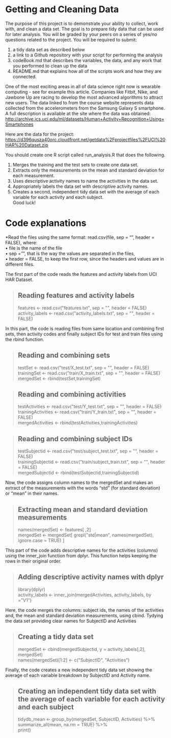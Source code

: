 # Getting and Cleaning Data
The purpose of this project is to demonstrate your ability to collect, work with, and clean a data set. The goal is to prepare tidy data that can be used for later analysis. You will be graded by your peers on a series of yes/no questions related to the project. You will be required to submit:
1.	a tidy data set as described below
2.	a link to a Github repository with your script for performing the analysis
3.	codeBook.md that describes the variables, the data, and any work that you performed to clean up the data
4.	README.md that explains how all of the scripts work and how they are connected.

One of the most exciting areas in all of data science right now is wearable computing - see for example this article. Companies like Fitbit, Nike, and Jawbone Up are racing to develop the most advanced algorithms to attract new users. The data linked to from the course website represents data collected from the accelerometers from the Samsung Galaxy S smartphone. A full description is available at the site where the data was obtained:
http://archive.ics.uci.edu/ml/datasets/Human+Activity+Recognition+Using+Smartphones  

Here are the data for the project:
https://d396qusza40orc.cloudfront.net/getdata%2Fprojectfiles%2FUCI%20HAR%20Dataset.zip  

You should create one R script called run_analysis.R that does the following.
1.	Merges the training and the test sets to create one data set.
2.	Extracts only the measurements on the mean and standard deviation for each measurement.
3.	Uses descriptive activity names to name the activities in the data set.
4.	Appropriately labels the data set with descriptive activity names.
5.	Creates a second, independent tidy data set with the average of each variable for each activity and each subject.  
Good luck!

# Code explanations
*Read the files using the same format: read.csv(file, sep = “”, header = FALSE), where:  
•	file is the name of the file  
•	sep =””, that is the way the values are separated in the files,   
•	header = FALSE, to keep the first row, since the headers and values are in different files.    

The first part of the code reads the features and activity labels from UCI HAR Dataset.  
>## Reading features and activity labels
>features <- read.csv("features.txt", sep = "", header = FALSE)  
>activity_labels <- read.csv("activity_labels.txt", sep = "", header = FALSE)

In this part, the code is reading files from same location and combining first sets, then activity codes and finally subject IDs for test and train files using the rbind function.  
>## Reading and combining sets
>testSet <- read.csv("test/X_test.txt", sep = "", header = FALSE)  
>trainingSet <- read.csv("train/X_train.txt", sep = "", header = FALSE)  
>mergedSet <- rbind(testSet,trainingSet)

>## Reading and combining activities
>testActivities <- read.csv("test/Y_test.txt", sep = "", header = FALSE)  
>trainingActivities <- read.csv("train/Y_train.txt", sep = "", header = FALSE)  
>mergedActivities <- rbind(testActivities,trainingActivities)

>## Reading and combining subject IDs 
>testSubjectid <- read.csv("test/subject_test.txt", sep = "", header = FALSE)  
>trainingSubjectid <- read.csv("train/subject_train.txt", sep = "", header = FALSE)  
>mergedSubjectid <- rbind(testSubjectid,trainingSubjectid)  

Now, the code assigns column names to the mergedSet and makes an extract of the measurements with the words “std” (for standard deviation) or “mean” in their names.  
>## Extracting mean and standard deviation measurements
>names(mergedSet) <- features[ ,2]  
>mergedSet <- mergedSet[ grepl("std|mean", names(mergedSet), ignore.case = TRUE) ]  

This part of the code adds descriptive names for the activities (columns) using the inner_join function from dplyr. This function helps keeping the rows in their original order. 
>## Adding descriptive activity names with dplyr
>library(dplyr)  
>activity_labels <- inner_join(mergedActivities, activity_labels, by ="V1")  

Here, the code merges the columns: subject ids, the names of the activities and, the mean and standard deviation measurements, using cbind. Tydying the data set providing clear names for SubjectID and Activities
>## Creating a tidy data set
>mergedSet <- cbind(mergedSubjectid, y = activity_labels[,2], mergedSet)  
>names(mergedSet)[1:2] <- c("SubjectID", "Activities")  

Finally, the code creates a new independent tidy data set showing the average of each variable breakdown by SubjectID and Activity name.

>## Creating an independent tidy data set with the average of each variable for each activity and each subject
>tidydb_mean <- group_by(mergedSet, SubjectID, Activities) %>%  
>  summarize_all(mean, na.rm = TRUE) %>%  
>  print()
